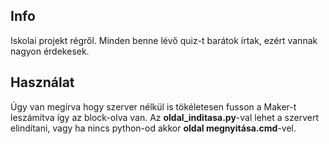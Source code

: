 ## Info
Iskolai projekt régről.
Minden benne lévő quiz-t barátok írtak, ezért vannak nagyon érdekesek.

## Használat
Úgy van megírva hogy szerver nélkül is tökéletesen fusson a Maker-t leszámítva így az block-olva van.
Az **oldal_inditasa.py**-val lehet a szervert elindítani, vagy ha nincs python-od akkor **oldal megnyitása.cmd**-vel.

